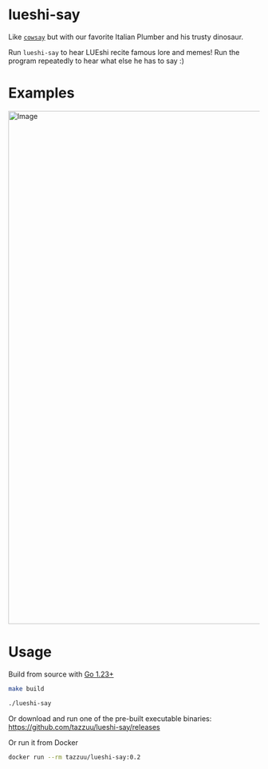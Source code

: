 # lueshi-say

Like [`cowsay`](https://en.wikipedia.org/wiki/Cowsay) but with our favorite Italian Plumber and his trusty dinosaur.

Run `lueshi-say` to hear LUEshi recite famous lore and memes! Run the program repeatedly to hear what else he has to say :)

# Examples

<img width="1028" alt="Image" src="https://github.com/user-attachments/assets/ee65504f-9b5a-4777-8820-9c98836a5320" />

# Usage

Build from source with [Go 1.23+](https://go.dev/doc/install)

```bash
make build

./lueshi-say
```

Or download and run one of the pre-built executable binaries: https://github.com/tazzuu/lueshi-say/releases

Or run it from Docker

```bash
docker run --rm tazzuu/lueshi-say:0.2
```